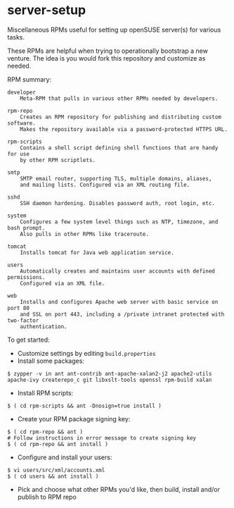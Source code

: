 # server-setup
Miscellaneous RPMs useful for setting up openSUSE server(s) for various tasks.

These RPMs are helpful when trying to operationally bootstrap a new venture.
The idea is you would fork this repository and customize as needed.

RPM summary:

    developer
        Meta-RPM that pulls in various other RPMs needed by developers.

    rpm-repo
        Creates an RPM repository for publishing and distributing custom software.
        Makes the repository available via a password-protected HTTPS URL.

    rpm-scripts
        Contains a shell script defining shell functions that are handy for use
        by other RPM scriptlets.

    smtp
        SMTP email router, supporting TLS, multiple domains, aliases,
        and mailing lists. Configured via an XML routing file.

    sshd
        SSH daemon hardening. Disables password auth, root login, etc.

    system
        Configures a few system level things such as NTP, timezone, and bash prompt.
        Also pulls in other RPMs like traceroute.

    tomcat
        Installs tomcat for Java web application service.

    users
        Automatically creates and maintains user accounts with defined permissions.
        Configured via an XML file.

    web
        Installs and configures Apache web server with basic service on port 80
        and SSL on port 443, including a /private intranet protected with two-factor
        authentication.

To get started:

* Customize settings by editing `build.properties`
* Install some packages:
```
$ zypper -v in ant ant-contrib ant-apache-xalan2-j2 apache2-utils apache-ivy createrepo_c git libxslt-tools openssl rpm-build xalan
```
  * Install RPM scripts:
```
$ ( cd rpm-scripts && ant -Dnosign=true install )
```
  * Create your RPM package signing key:
```
$ ( cd rpm-repo && ant )
# Follow instructions in error message to create signing key
$ ( cd rpm-repo && ant install )
```
  * Configure and install your users:
```
$ vi users/src/xml/accounts.xml
$ ( cd users && ant install )
```
  * Pick and choose what other RPMs you'd like, then build, install and/or publish to RPM repo
